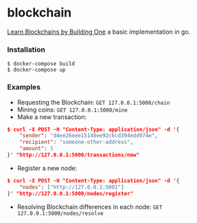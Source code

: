 blockchain
==========

[Learn Blockchains by Building One](https://hackernoon.com/learn-blockchains-by-building-one-117428612f46) a basic implementation in go.

### Installation

```
$ docker-compose build
$ docker-compose up
```

### Examples

- Requesting the Blockchain: `GET 127.0.0.1:5000/chain`
- Mining coins: `GET 127.0.0.1:5000/mine`
- Make a new transaction:
```json
$ curl -X POST -H "Content-Type: application/json" -d '{
    "sender": "d4ee26eee15148ee92c6cd394edd974e",
    "recipient": "someone-other-address",
    "amount": 5
}' "http://127.0.0.1:5000/transactions/new"
```
- Register a new node:
```json
$ curl -X POST -H "Content-Type: application/json" -d '{
    "nodes": ["http://127.0.0.1:5001"]
}' "http://127.0.0.1:5000/nodes/register"
```
- Resolving Blockchain differences in each node: `GET 127.0.0.1:5000/nodes/resolve`
